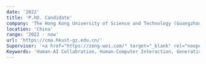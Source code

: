 ```yaml
---
date: '2022'
title: 'P.hD. Candidate'
company: 'The Hong Kong University of Science and Technology (Guangzhou), 2022 - now'
location: 'China'
range: '2022 - now'
url: 'https://cma.hkust-gz.edu.cn/'
Supervisor: '<a href="https://zeng-wei.com/" target="_blank" rel="noopener noreferrer">Prof. Wei Zeng</a> and <a href="https://cma.hkust-gz.edu.cn/faculty-regular/kang-zhang/" target="_blank" rel="noopener noreferrer">Prof. Kang Zhang</a>'
Keywords: 'Human-AI Collabration, Human-Computer Interaction, Generative AI'
---
```

